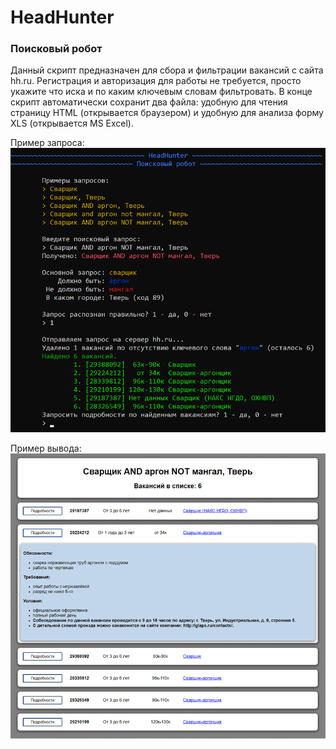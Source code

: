 # HeadHunter
### Поисковый робот

Данный скрипт предназначен для сбора и фильтрации вакансий с сайта hh.ru.
Регистрация и авторизация для работы не требуется, просто укажите что иска
и по каким ключевым словам фильтровать. В конце скрипт автоматически сохранит
два файла: удобную для чтения страницу HTML (открывается браузером) и удобную
для анализа форму XLS (открывается MS Excel).

Пример запроса:
<br>
![alt text](https://github.com/IgorZyktin/HeadHunter/blob/master/preview_1.png "")

Пример вывода: 
<br>
![alt text](https://github.com/IgorZyktin/HeadHunter/blob/master/preview_2.png "")